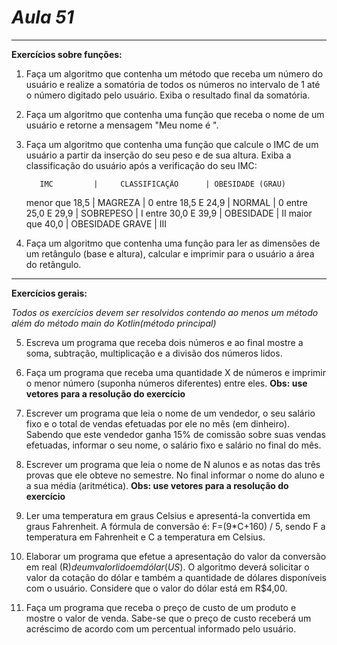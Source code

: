 # *Aula 51*
<hr>

**Exercícios sobre funções:**

1. Faça um algoritmo que contenha um método que receba um número do
   usuário e realize a somatória de todos os números no intervalo de 1 até o
   número digitado pelo usuário. Exiba o resultado final da somatória.


2. Faça um algoritmo que contenha uma função que receba o nome de um
   usuário e retorne a mensagem "Meu nome é <NomeDigitado>".


3. Faça um algoritmo que contenha uma função que calcule o IMC de um
   usuário a partir da inserção do seu peso e de sua altura. Exiba a
   classificação do usuário após a verificação do seu IMC:


          IMC         |     CLASSIFICAÇÃO      | OBESIDADE (GRAU)
    menor que 18,5    |       MAGREZA          |         0
    entre 18,5 E 24,9 |       NORMAL           |         0
    entre 25,0 E 29,9 |       SOBREPESO        |         I
    entre 30,0 E 39,9 |       OBESIDADE        |         II
    maior que 40,0    |       OBESIDADE GRAVE  |         III


4. Faça um algoritmo que contenha uma função para ler as dimensões de
   um retângulo (base e altura), calcular e imprimir para o usuário a área do
   retângulo.

<hr>

**Exercícios gerais:**

*Todos os exercícios devem ser resolvidos contendo ao menos um
método além do método main do Kotlin(método principal)*

5. Escreva um programa que receba dois números e ao final mostre a
   soma, subtração, multiplicação e a divisão dos números lidos.


6. Faça um programa que receba uma quantidade X de números e
   imprimir o menor número (suponha números diferentes) entre eles.
   **Obs: use vetores para a resolução do exercício**


7. Escrever um programa que leia o nome de um vendedor, o seu
   salário fixo e o total de vendas efetuadas por ele no mês (em
   dinheiro). Sabendo que este vendedor ganha 15% de comissão sobre
   suas vendas efetuadas, informar o seu nome, o salário fixo e salário
   no final do mês.


8. Escrever um programa que leia o nome de N alunos e as notas das
   três provas que ele obteve no semestre. No final informar o nome do
   aluno e a sua média (aritmética).
   **Obs: use vetores para a resolução do exercício**


9. Ler uma temperatura em graus Celsius e apresentá-la convertida em
   graus Fahrenheit. A fórmula de conversão é: F=(9*C+160) / 5, sendo F
   a temperatura em Fahrenheit e C a temperatura em Celsius.


10. Elaborar um programa que efetue a apresentação do valor da
    conversão em real (R$) de um valor lido em dólar (US$). O algoritmo
    deverá solicitar o valor da cotação do dólar e também a quantidade
    de dólares disponíveis com o usuário. Considere que o valor do dólar está em R$4,00.


11. Faça um programa que receba o preço de custo de um produto e
    mostre o valor de venda. Sabe-se que o preço de custo receberá um
    acréscimo de acordo com um percentual informado pelo usuário.